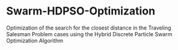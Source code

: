 # Swarm-HDPSO-Optimization
Optimization of the search for the closest distance in the Traveling Salesman Problem cases using the Hybrid Discrete Particle Swarm Optimization Algorithm
